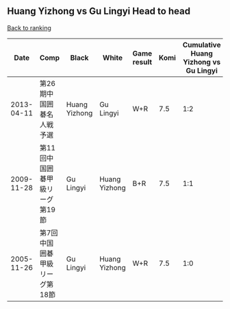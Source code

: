 ## Huang Yizhong vs Gu Lingyi Head to head

[Back to ranking](../../index.md)




| **Date** | **Comp** | **Black** | **White** | **Game result** | **Komi** | **Cumulative Huang Yizhong vs Gu Lingyi** | **Huang Yizhong streak** | **Gu Lingyi streak** | 
| --- | --- | --- | --- | --- | --- | --- | --- | --- |
| 2013-04-11 | 第26期中国囲碁名人戦予選 | Huang Yizhong | Gu Lingyi | W+R | 7.5 | 1:2 | 0 | 2 | 
| 2009-11-28 | 第11回中国囲碁甲級リーグ第19節 | Gu Lingyi | Huang Yizhong | B+R | 7.5 | 1:1 | 0 | 1 | 
| 2005-11-26 | 第7回中国囲碁甲級リーグ第18節 | Gu Lingyi | Huang Yizhong | W+R | 7.5 | 1:0 | 1 | 0 |




